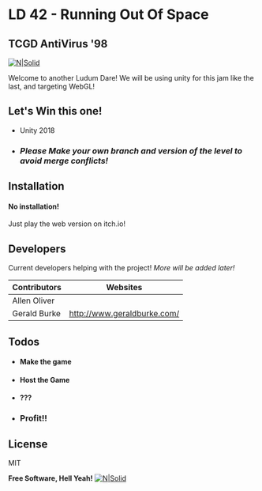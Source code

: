 # LD 42 - Running Out Of Space
## TCGD AntiVirus '98
[![N|Solid](http://www.tricitiesgamedev.com/wp-content/uploads/2018/04/SquidTall-6.gif)](http://www.tricitiesgamedev.com/)

Welcome to another Ludum Dare! We will be using unity for this jam like the last, and targeting WebGL! 
## Let's Win this one!

  - Unity 2018 
  - ### *Please Make your own branch and version of the level to avoid merge conflicts!*


## Installation

#### No installation! 
Just play the web version on itch.io!

## Developers

Current developers helping with the project! *More will be added later!*

| Contributors | Websites |
| ------ | ------ |
| Allen Oliver | |
| Gerald Burke | http://www.geraldburke.com/ |

## Todos

 - #### Make the game
 - #### Host the Game
 - #### ???
 - ### Profit!!

License
----

MIT


**Free Software, Hell Yeah!**
[![N|Solid](http://shobhitsamaria.com/wp-content/uploads/2016/08/MWU-logo-WhiteBG.png)](https://unity3d.com/)

